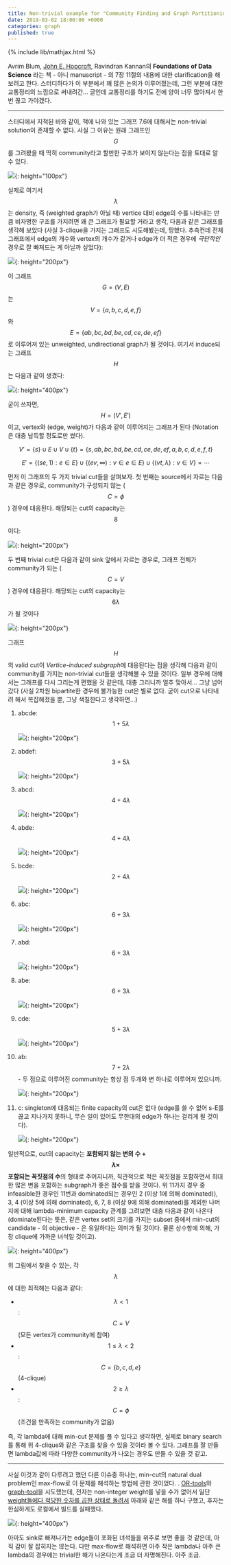 ```yaml
---
title: Non-trivial example for "Community Finding and Graph Partitioning"
date: 2019-03-02 18:00:00 +0900
categories: graph
published: true
---
```


{% include lib/mathjax.html %}

Avrim Blum, [John E. Hopcroft](https://www.cs.cornell.edu/jeh), Ravindran Kannan의 **Foundations of Data Science** 라는 책 - 아니 manuscript - 의 7장 11절의 내용에 대한 clarification을 해보려고 한다. 스터디하다가 이 부분에서 꽤 많은 논의가 이루어졌는데, 그런 부분에 대한 교통정리의 느낌으로 써내려간... 글인데 교통정리를 하기도 전에 양이 너무 많아져서 한 번 끊고 가야겠다.

---

스터디에서 지적된 바와 같이, 책에 나와 있는 그래프 7.6에 대해서는 non-trivial solution이 존재할 수 없다. 사실 그 이유는 원래 그래프인 $$G$$를 그려봤을 때 딱히 community라고 할만한 구조가 보이지 않는다는 점을 토대로 알 수 있다.

![](/assets/2019-03-02-mincut-maxflow-fods/graph_for_fig-7-6.png){: height="100px"}

실제로 여기서 $$\lambda$$는 density, 즉 (weighted graph가 아닐 때) vertice 대비 edge의 수를 나타내는 만큼 비자명한 구조를 가지려면 꽤 큰 그래프가 필요할 거라고 생각, 다음과 같은 그래프를 생각해 보았다 (사실 3-clique을 가지는 그래프도 시도해봤는데, 망했다. 추측컨데 전체 그래프에서 edge의 개수와 vertex의 개수가 같거나 edge가 더 적은 경우에 *극단적인* 경우로 잘 빠져드는 게 아닐까 싶었다):


![](/assets/2019-03-02-mincut-maxflow-fods/graph_G.png){: height="200px"}

이 그래프 $$G = (V, E)$$는 $$V = \{a, b, c, d, e, f\}$$와 $$E = \{ab, bc, bd, be, cd, ce, de, ef\}$$로 이루어져 있는 unweighted, undirectional graph가 될 것이다. 여기서 induce되는 그래프 $$H$$는 다음과 같이 생겼다:

![](/assets/2019-03-02-mincut-maxflow-fods/graph_H.png){: height="400px"}


굳이 쓰자면, $$H=(V', E')$$이고, vertex와 (edge, weight)가 다음과 같이 이루어지는 그래프가 된다 (Notation은 대충 납득할 정도로만 썼다).

$$V' = \{s\} \cup E \cup V \cup \{t\} = \{s, ab, bc, bd, be, cd, ce, de, ef, a, b, c, d, e, f, t\}$$

$$E' = \{(se, 1) : e \in E\} \cup \{(ev, \infty): v \in e \in E\} \cup \{(vt, \lambda): v \in V\} = \cdots $$

먼저 이 그래프의 두 가지 trivial cut들을 살펴보자. 첫 번째는 source에서 자르는 다음과 같은 경우로, community가 구성되지 않는 ($$C = \phi$$) 경우에 대응된다. 해당되는 cut의 capacity는 $$8$$이다:

![](/assets/2019-03-02-mincut-maxflow-fods/graph_cut_left.png){: height="200px"}

두 번째 trivial cut은 다음과 같이 sink 앞에서 자르는 경우로, 그래프 전체가 community가 되는 ($$C = V$$) 경우에 대응된다. 해당되는 cut의 capacity는 $$6\lambda$$가 될 것이다

![](/assets/2019-03-02-mincut-maxflow-fods/graph_cut_right.png){: height="200px"}

그래프 $$H$$의 valid cut이 *Vertice-induced subgraph*에 대응된다는 점을 생각해 다음과 같이 community를 가지는 non-trivial cut들을 생각해볼 수 있을 것이다. 일부 경우에 대해서는 그래프를 다시 그리는게 편했을 것 같은데, 대충 그리니까 얼추 맞아서... 그냥 넘어갔다 (사실 2차원 bipartite한 경우에 불가능한 cut은 별로 없다. 굳이 cut으로 나타내려 해서 복잡해졌을 뿐, 그냥 색칠한다고 생각하면...)

1. abcde: $$1 + 5\lambda$$
    
    ![](/assets/2019-03-02-mincut-maxflow-fods/graph_cut_abcde.png){: height="200px"}

2. abdef: $$3 + 5\lambda$$ 
    
    ![](/assets/2019-03-02-mincut-maxflow-fods/graph_cut_abdef.png){: height="200px"}

3. abcd: $$ 4 + 4\lambda$$

    ![](/assets/2019-03-02-mincut-maxflow-fods/graph_cut_abcd.png){: height="200px"}

4. abde: $$ 4 + 4\lambda$$

    ![](/assets/2019-03-02-mincut-maxflow-fods/graph_cut_abde.png){: height="200px"}

5. bcde: $$2 + 4\lambda$$

    ![](/assets/2019-03-02-mincut-maxflow-fods/graph_cut_bcde.png){: height="200px"}

6. abc: $$6 + 3\lambda$$

    ![](/assets/2019-03-02-mincut-maxflow-fods/graph_cut_abc.png){: height="200px"}

7. abd: $$ 6 + 3\lambda$$

    ![](/assets/2019-03-02-mincut-maxflow-fods/graph_cut_abd.png){: height="200px"}


8. abe: $$ 6 + 3\lambda$$

    ![](/assets/2019-03-02-mincut-maxflow-fods/graph_cut_abe.png){: height="200px"}


9. cde: $$ 5 + 3\lambda$$

    ![](/assets/2019-03-02-mincut-maxflow-fods/graph_cut_cde.png){: height="200px"}

10. ab: $$ 7 + 2\lambda$$ - 두 점으로 이루어진 community는 항상 점 두개와 변 하나로 이루어져 있으니까.

    ![](/assets/2019-03-02-mincut-maxflow-fods/graph_cut_ab.png){: height="200px"}


11. c: singleton에 대응되는 finite capacity의 cut은 없다 (edge를 쓸 수 없어 s-E를 끊고 지나가지 못하니, 무슨 일이 있어도 무한대의 edge가 하나는 걸리게 될 것이다).

    ![](/assets/2019-03-02-mincut-maxflow-fods/graph_cut_c.png){: height="200px"}


일반적으로, cut의 capacity는 **포함되지 않는 변의 수 + $$\lambda \times$$ 포함되는 꼭짓점의 수**의 형태로 주어지니까, 직관적으로 적은 꼭짓점을 포함하면서 최대한 많은 변을 포함하는 subgraph가 좋은 점수를 받을 것이다. 위 11가지 경우 중 infeasible한 경우인 11번과 dominated되는 경우인 2 (이상 1에 의해 dominated)), 3, 4 (이상 5에 의해 dominated), 6, 7, 8 (이상 9에 의해 dominated)를 제외한 나머지에 대해 lambda-minimum capacity 관계를 그려보면 대충 다음과 같이 나온다 (dominate된다는 뜻은, 같은 vertex set의 크기를 가지는 subset 중에서 min-cut의 candidate - 의 objective - 은 유일하다는 의미가 될 것이다. 물론 상수항에 의해, 가장 clique에 가까운 녀석일 것이고).

![](/assets/2019-03-02-mincut-maxflow-fods/lambda_capacity.png){: height="400px"}


위 그림에서 찾을 수 있는, 각 $$\lambda$$에 대한 최적해는 다음과 같다:

* $$\lambda < 1$$: $$C = V$$ (모든 vertex가 community에 참여)
* $$1 \le \lambda < 2$$: $$C = \{b, c, d, e\}$$ (4-clique)
* $$2 \ge \lambda$$: $$C = \phi$$ (조건을 만족하는 community가 없음)

즉, 각 lambda에 대해 min-cut 문제를 풀 수 있다고 생각하면, 실제로 binary search를 통해 위 4-clique와 같은 구조를 찾을 수 있을 것이라 볼 수 있다. 그래프를 잘 만들면 lambda값에 따라 다양한 community가 나오는 경우도 만들 수 있을 것 같고.

---

사실 이것과 같이 다루려고 했던 다른 이슈중 하나는, min-cut의 natural dual problem인 max-flow로 이 문제를 해석하는 방법에 관한 것이었다. . [OR-tools](https://developers.google.com/optimization/flow/maxflow)와 [graph-tool](https://graph-tool.skewed.de/static/doc/flow.html?highlight=min_cut#graph_tool.flow.min_st_cut)을 시도헀는데, 전자는 non-integer weight를 넣을 수가 없어서 일단 [weight들에다 적당한 숫자를 곱한 상태로 돌려서](https://gist.github.com/arrg0m/7da9fe4cfc50d7c85b9d14cbfd6d4f15) 아래와 같은 해를 하나 구했고, 후자는 한심하게도 로컬에서 빌드를 실패했다.


![](/assets/2019-03-02-mincut-maxflow-fods/max_flow.png){: height="400px"}


아마도 sink로 빠져나가는 edge들이 포화된 녀석들을 위주로 보면 좋을 것 같은데, 아직 감이 잘 잡히지는 않는다. 다만 max-flow로 해석하면 아주 작은 lambda나 아주 큰 lambda의 경우에는 trivial한 해가 나온다는게 조금 더 자명해진다. 아주 조금.
